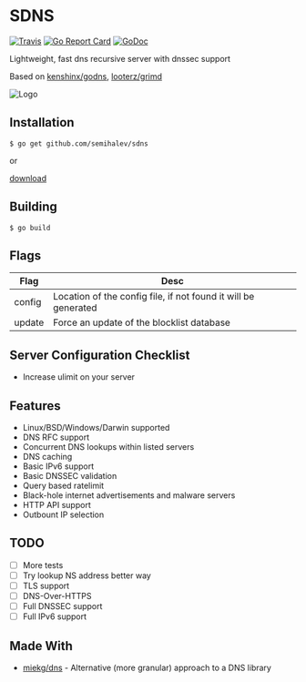 # SDNS

[![Travis](https://img.shields.io/travis/semihalev/sdns.svg?style=flat-square)](https://travis-ci.org/semihalev/sdns)
[![Go Report Card](https://goreportcard.com/badge/github.com/semihalev/sdns?style=flat-square)](https://goreportcard.com/report/github.com/semihalev/sdns)
[![GoDoc](https://img.shields.io/badge/godoc-reference-blue.svg?style=flat-square)](http://godoc.org/github.com/semihalev/sdns)

Lightweight, fast dns recursive server with dnssec support

Based on [kenshinx/godns](https://github.com/kenshinx/godns), [looterz/grimd](https://github.com/looterz/grimd)

![Logo](https://github.com/semihalev/sdns/blob/master/logo.png?raw=true)

## Installation

```shell
$ go get github.com/semihalev/sdns
```
or

[download](https://github.com/semihalev/sdns/releases)

## Building

```shell
$ go build
```

## Flags

| Flag        | Desc           | 
| ------------- |-------------| 
| config | Location of the config file, if not found it will be generated | 
| update | Force an update of the blocklist database | 

## Server Configuration Checklist

* Increase ulimit on your server

## Features

* Linux/BSD/Windows/Darwin supported
* DNS RFC support
* Concurrent DNS lookups within listed servers
* DNS caching
* Basic IPv6 support
* Basic DNSSEC validation
* Query based ratelimit
* Black-hole internet advertisements and malware servers
* HTTP API support 
* Outbount IP selection

## TODO

- [ ] More tests
- [ ] Try lookup NS address better way
- [ ] TLS support
- [ ] DNS-Over-HTTPS
- [ ] Full DNSSEC support
- [ ] Full IPv6 support

## Made With

* [miekg/dns](https://github.com/miekg/dns) - Alternative (more granular) approach to a DNS library
